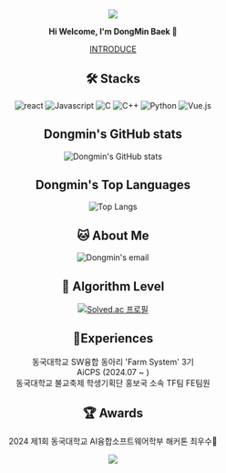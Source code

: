 
<div align=center>
<img src="https://capsule-render.vercel.app/api?type=waving&color=87CEEB&height=150&section=header&text=WELCOME"/>

**Hi Welcome, I'm DongMin Baek 👋**


[INTRODUCE](https://possible-ceder-94b.notion.site/eef04aa991434113b712551d4134061a)


## 🛠️ Stacks

       
![react](https://img.shields.io/badge/React-20232A?style=for-the-badge&logo=react&logoColor=61DAFB)
![Javascript](https://img.shields.io/badge/JavaScript-F7DF1E?style=for-the-badge&logo=JavaScript&logoColor=white)
![C](https://img.shields.io/badge/C-00599C?style=for-the-badge&logo=c&logoColor=white)
![C++](https://img.shields.io/badge/C%2B%2B-00599C?style=for-the-badge&logo=c%2B%2B&logoColor=white)
![Python](https://img.shields.io/badge/Python-3776AB?style=for-the-badge&logo=python&logoColor=white)
![Vue.js](https://img.shields.io/badge/-Vue.js-4fc08d?style=flat&logo=vuedotjs&logoColor=white)
  

     
## Dongmin's GitHub stats


![Dongmin's GitHub stats](https://github-readme-stats.vercel.app/api?username=dongmin0204&show_icons=true&hide=contribs,prs&show_icons=true&theme=skyblue)
  


## Dongmin's Top Languages

![Top Langs](https://github-readme-stats.vercel.app/api/top-langs/?username=dongmin0204&layout=compact&theme=dracula)
  

## 🐱 About Me

![Dongmin's email](https://img.shields.io/badge/Gmail-D14836?style=for-the-badge&logo=gmail&logoColor=white)
  

## 🏅 Algorithm Level

[![Solved.ac 프로필](http://mazassumnida.wtf/api/v2/generate_badge?boj=nm2205)](https://solved.ac/nm2205)
  

## 🌱Experiences
동국대학교 SW융합 동아리 'Farm System' 3기  
AiCPS (2024.07 ~ )  
동국대학교 불교축제 학생기획단 홍보국 소속 TF팀 FE팀원
  
## 🏆 Awards

2024 제1회 동국대학교 AI융합소프트웨어학부 해커톤 최우수🏅

<img src="https://capsule-render.vercel.app/api?type=waving&color=87CEEB&height=150&section=footer" />

<!--

Here are some ideas to get you started:

- 🔭 I’m currently working on ...
- 🌱 I’m currently learning ...
- 👯 I’m looking to collaborate on ...
- 🤔 I’m looking for help with ...
- 💬 Ask me about ...
- 📫 How to reach me: ...
- 😄 Pronouns: ...
- ⚡ Fun fact: ...
-->
